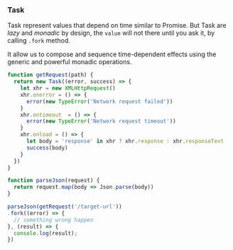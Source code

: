 ### Task

Task represent values that depend on time similar to Promise. But Task are *lazy* 
and *monadic* by design, the ```value``` will not there until you ask it, by calling 
```.fork``` method.

It allow us to compose and sequence time-dependent effects using the generic and 
powerful monadic operations.

```javascript
function getRequest(path) {
  return new Task((error, success) => {
    let xhr = new XMLHttpRequest()
    xhr.onerror = () => {
      error(new TypeError('Network request failed'))
    }
    xhr.ontimeout  = () => {
      error(new TypeError('Network request timeout'))
    }
    xhr.onload = () => {
      let body = 'response' in xhr ? xhr.response : xhr.responseText
      success(body)
    }
  })
}

function parseJson(request) {
  return request.map(body => Json.parse(body))
}

parseJson(getRequest('/target-url'))
.fork((error) => {
  // something wrong happen
}, (result) => {
  console.log(result);
})

```